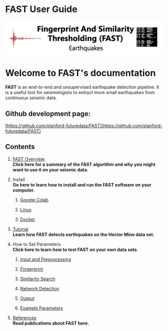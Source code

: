 # FAST User Guide

![fast_index](img/fast_index_page.png)

**Welcome to FAST's documentation**
=========================================

**FAST** is an end-to-end and unsupervised earthquake detection pipeline. It is a useful tool for seismologists to extract more small earthquakes from continuous seismic data.

**Github development page:**
------------------------
[https://github.com/stanford-futuredata/FAST](https://github.com/stanford-futuredata/FAST)

**Contents**
------------
1.  [FAST Overview](fast_overview.md).  
   **Click here for a summary of the FAST algorithm and why you might want to use it on your seismic data.**

2.  Install  
    **Go here to learn how to install and run the FAST software on your computer.**

    1.  [Google Colab](setup_colab.md)

    2.  [Linux](setup_linux.md)

    3.  [Docker](setup_docker.md)

3.  [Tutorial](tutorial.md)  
    **Learn how FAST detects earthquakes on the Hector Mine data set.**

4.  How to Set Parameters  
    **Click here to learn how to test FAST on your own data sets.**

    1.  [Input and Preprocessing](input_and_preprocess.md)

    2.  [Fingerprint](f_p.md)

    3.  [Similarity Search](sim_search.md)

    4.  [Network Detection](network_detection.md)  

    5.  [Output](output.md)  

    6.  [Example Parameters](ex_params.md)


5.  [References](references.md)  
    **Read publications about FAST here.**


<!-- ## Commands

* `mkdocs new [dir-name]` - Create a new project.
* `mkdocs serve` - Start the live-reloading docs server.
* `mkdocs build` - Build the documentation site.
* `mkdocs -h` - Print help message and exit.

## Project layout

    mkdocs.yml    # The configuration file.
    docs/
        index.md  # The documentation homepage.
        ...       # Other markdown pages, images and other files. -->
